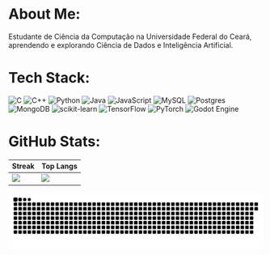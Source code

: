 # About Me:
Estudante de Ciência da Computação na Universidade Federal do Ceará, aprendendo e explorando Ciência de Dados e Inteligência Artificial.<br>


# Tech Stack:
![C](https://img.shields.io/badge/c-%2300599C.svg?style=for-the-badge&logo=c&logoColor=white) ![C++](https://img.shields.io/badge/c++-%2300599C.svg?style=for-the-badge&logo=c%2B%2B&logoColor=white) ![Python](https://img.shields.io/badge/python-3670A0?style=for-the-badge&logo=python&logoColor=ffdd54) ![Java](https://img.shields.io/badge/java-%23ED8B00.svg?style=for-the-badge&logo=openjdk&logoColor=white) ![JavaScript](https://img.shields.io/badge/javascript-%23323330.svg?style=for-the-badge&logo=javascript&logoColor=%23F7DF1E) ![MySQL](https://img.shields.io/badge/mysql-4479A1.svg?style=for-the-badge&logo=mysql&logoColor=white) ![Postgres](https://img.shields.io/badge/postgres-%23316192.svg?style=for-the-badge&logo=postgresql&logoColor=white) ![MongoDB](https://img.shields.io/badge/MongoDB-%234ea94b.svg?style=for-the-badge&logo=mongodb&logoColor=white) ![scikit-learn](https://img.shields.io/badge/scikit--learn-%23F7931E.svg?style=for-the-badge&logo=scikit-learn&logoColor=white) ![TensorFlow](https://img.shields.io/badge/TensorFlow-%23FF6F00.svg?style=for-the-badge&logo=TensorFlow&logoColor=white) ![PyTorch](https://img.shields.io/badge/PyTorch-%23EE4C2C.svg?style=for-the-badge&logo=PyTorch&logoColor=white) ![Godot Engine](https://img.shields.io/badge/GODOT-%23FFFFFF.svg?style=for-the-badge&logo=godot-engine)

# GitHub Stats:

| Streak | Top Langs |
|--------|-----------|
| ![](https://nirzak-streak-stats.vercel.app/?user=erycastro&theme=dark&hide_border=false) | ![](https://github-readme-stats.vercel.app/api/top-langs/?username=erycastro&theme=dark&hide_border=false&layout=compact&cache_seconds=3600&v=2) |



<!-- Proudly created with GPRM ( https://gprm.itsvg.in ) -->

<picture>
  <source media="(prefers-color-scheme: dark)" srcset="https://raw.githubusercontent.com/erycastro/erycastro/output/github-snake-dark.svg" />
  <source media="(prefers-color-scheme: light)" srcset="https://raw.githubusercontent.com/erycastro/erycastro/output/github-snake.svg" />
  <img alt="github-snake" src="https://raw.githubusercontent.com/erycastro/erycastro/output/github-snake.svg" />
</picture>
